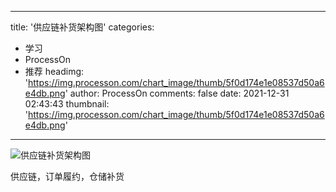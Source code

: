 
---
title: '供应链补货架构图'
categories: 
 - 学习
 - ProcessOn
 - 推荐
headimg: 'https://img.processon.com/chart_image/thumb/5f0d174e1e08537d50a6e4db.png'
author: ProcessOn
comments: false
date: 2021-12-31 02:43:43
thumbnail: 'https://img.processon.com/chart_image/thumb/5f0d174e1e08537d50a6e4db.png'
---

<div>   
<img class="thumb" alt="供应链补货架构图" src="https://img.processon.com/chart_image/thumb/5f0d174e1e08537d50a6e4db.png" referrerpolicy="no-referrer">
<p>供应链，订单履约，仓储补货</p>  
</div>
            